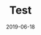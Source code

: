 ---
path: "/projects/test"
date: "2019-06-18"
title: "Test"
tags: ["animals", "Chicago", "zoos"]
---